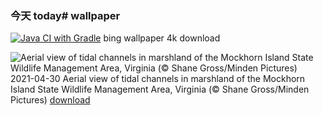 ### 今天 today# wallpaper 
[![Java CI with Gradle](https://github.com/gsdukbh/wallpaper/actions/workflows/gradle.yml/badge.svg)](https://github.com/gsdukbh/wallpaper/actions/workflows/gradle.yml) 
bing wallpaper 4k download

![Aerial view of tidal channels in marshland of the Mockhorn Island State Wildlife Management Area, Virginia (© Shane Gross/Minden Pictures)](https://cn.bing.com/th?id=OHR.Mockhorn_EN-US1360987065_UHD.jpg&rf=LaDigue_UHD.jpg&pid=hp&w=3840&h=2160&rs=1&c=4) 2021-04-30  Aerial view of tidal channels in marshland of the Mockhorn Island State Wildlife Management Area, Virginia (© Shane Gross/Minden Pictures)  [ download ](https://cn.bing.com/th?id=OHR.Mockhorn_EN-US1360987065_UHD.jpg) 